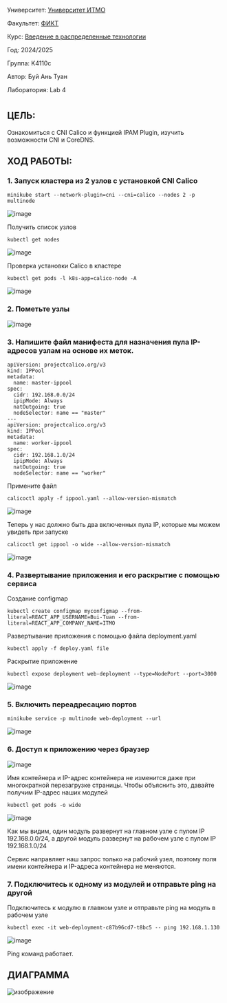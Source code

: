 Университет: [Университет ИТМО](https://itmo.ru/ru/)

Факультет: [ФИКТ](https://fict.itmo.ru)

Курс: [Введение в распределенные технологии](https://github.com/itmo-ict-faculty/introduction-to-distributed-technologies)

Год: 2024/2025

Группа: K4110c

Автор: Буй Ань Туан

Лаборатория: Lab 4
#

## ЦЕЛЬ:

Ознакомиться с CNI Calico и функцией IPAM Plugin, изучить возможности CNI и CoreDNS.

## ХОД РАБОТЫ:
### 1. Запуск кластера из 2 узлов с установкой CNI Calico
```
minikube start --network-plugin=cni --cni=calico --nodes 2 -p multinode
```
![image](./img/create_minikube.png)

Получить список узлов
```
kubectl get nodes
```
![image](./img/get_nodes.png)

Проверка установки Calico в кластере
```
kubectl get pods -l k8s-app=calico-node -A
```
![image](./img/verify_Calico.png)

### 2. Пометьте узлы
![image](./img/label_node.png)

### 3. Напишите файл манифеста для назначения пула IP-адресов узлам на основе их меток.
```
apiVersion: projectcalico.org/v3
kind: IPPool
metadata:
  name: master-ippool
spec:
  cidr: 192.168.0.0/24
  ipipMode: Always
  natOutgoing: true
  nodeSelector: name == "master"
---
apiVersion: projectcalico.org/v3
kind: IPPool
metadata:
  name: worker-ippool
spec:
  cidr: 192.168.1.0/24
  ipipMode: Always
  natOutgoing: true
  nodeSelector: name == "worker"
```
Примените файл
```
calicoctl apply -f ippool.yaml --allow-version-mismatch
```
![image](./img/apply_ippool.png)

Теперь у нас должно быть два включенных пула IP, которые мы можем увидеть при запуске
```
calicoctl get ippool -o wide --allow-version-mismatch
```
![image](./img/get_ippool.png)

### 4. Развертывание приложения и его раскрытие с помощью сервиса
Создание configmap
```
kubectl create configmap myconfigmap --from-literal=REACT_APP_USERNAME=Bui-Tuan --from-literal=REACT_APP_COMPANY_NAME=ITMO
```
Развертывание приложения с помощью файла deployment.yaml
```
kubectl apply -f deploy.yaml file
```
Раскрытие приложение
```
kubectl expose deployment web-deployment --type=NodePort --port=3000
```
![image](./img/get_all.png)

### 5. Включить переадресацию портов
```
minikube service -p multinode web-deployment --url
```
![image](./img/port_forward.png)

### 6. Доступ к приложению через браузер
![image](./img/result.png)

Имя контейнера и IP-адрес контейнера не изменится даже при многократной перезагрузке страницы. Чтобы объяснить это, давайте получим IP-адрес наших модулей
```
kubectl get pods -o wide
```
![image](./img/get_pod_wide.png)

Как мы видим, один модуль развернут на главном узле с пулом IP 192.168.0.0/24, а другой модуль развернут на рабочем узле с пулом IP 192.168.1.0/24

Сервис направляет наш запрос только на рабочий узел, поэтому поля имени контейнера и IP-адреса контейнера не меняются.

### 7. Подключитесь к одному из модулей и отправьте ping на другой
Подключитесь к модулю в главном узле и отправьте ping на модуль в рабочем узле
```
kubectl exec -it web-deployment-c87b96cd7-t8bc5 -- ping 192.168.1.130
```
![image](./img/ping.png)

Ping команд работает.

## ДИАГРАММА
![изображение](./img/diagram.png)
